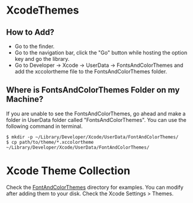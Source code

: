 # XcodeThemes

## How to Add?

* Go to the finder. 
* Go to the navigation bar, click the "Go" button while hosting the option key and go the library. 
* Go to Developer -> Xcode -> UserData -> FontsAndColorThemes and add the xccolortheme file to the FontsAndColorThemes folder.

## Where is FontsAndColorThemes Folder on my Machine?

If you are unable to see the FontsAndColorThemes, go ahead and make a folder in UserData folder called "FontsAndColorThemes".
You can use the following command in terminal.

```
$ mkdir -p ~/Library/Developer/Xcode/UserData/FontAndColorThemes/
$ cp path/to/theme/*.xccolortheme ~/Library/Developer/Xcode/UserData/FontAndColorThemes/
```

# Xcode Theme Collection

Check the [FontAndColorThemes](https://github.com/gurhub/XcodeThemes/blob/master/FontAndColorThemes/) directory for examples. You can modify after adding them to your disk. Check the Xcode Settings > Themes.
